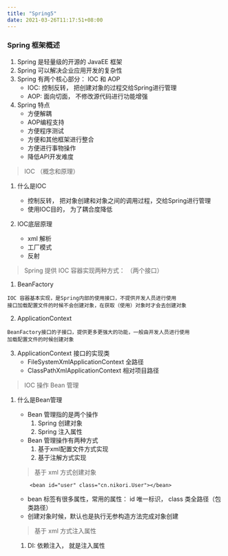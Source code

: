```yaml
---
title: "Spring5"
date: 2021-03-26T11:17:51+08:00
---
```


### Spring 框架概述

1. Spring 是轻量级的开源的 JavaEE 框架
2. Spring 可以解决企业应用开发的复杂性
3. Spring 有两个核心部分： IOC 和 AOP
    * IOC: 控制反转， 把创建对象的过程交给Spring进行管理
    * AOP: 面向切面， 不修改源代码进行功能增强
4. Spring 特点
    * 方便解耦
    * AOP编程支持
    * 方便程序测试
    * 方便和其他框架进行整合
    * 方便进行事物操作
    * 降低API开发难度


> IOC （概念和原理）
1. 什么是IOC
    * 控制反转， 把对象创建和对象之间的调用过程，交给Spring进行管理
    * 使用IOC目的， 为了耦合度降低

2. IOC底层原理
    * xml 解析
    * 工厂模式
    * 反射

> Spring 提供 IOC 容器实现两种方式： （两个接口）
1. BeanFactory 
```
IOC 容器基本实现，是Spring内部的使用接口，不提供开发人员进行使用
接口加载配置文件的时候不会创建对象，在获取（使用）对象时才会去创建对象
```
2. ApplicationContext
```
BeanFactory接口的子接口，提供更多更强大的功能，一般由开发人员进行使用
加载配置文件的时候创建对象
```
3. ApplicationContext 接口的实现类
    * FileSystemXmlApplicationContext 全路径
    * ClassPathXmlApplicationContext  相对项目路径

> IOC 操作 Bean 管理
1. 什么是Bean管理
    * Bean 管理指的是两个操作
        1. Spring 创建对象
        2. Spring 注入属性
    * Bean 管理操作有两种方式
        1. 基于xml配置文件方式实现
        2. 基于注解方式实现 

    > 基于 xml 方式创建对象 
    ```
        <bean id="user" class="cn.nikori.User"></bean>
    ```
 
    * bean 标签有很多属性，常用的属性： id 唯一标识， class 类全路径（包类路径）
    * 创建对象时候，默认也是执行无参构造方法完成对象创建

    > 基于 xml 方式注入属性
    1. DI: 依赖注入， 就是注入属性
    
